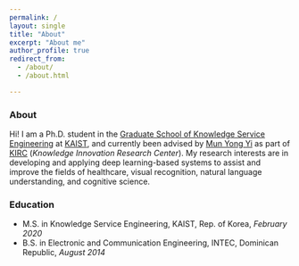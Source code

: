 ```yaml
---
permalink: /
layout: single
title: "About"
excerpt: "About me"
author_profile: true
redirect_from: 
  - /about/
  - /about.html

---
```


### About

Hi! I am a Ph.D. student in the [Graduate School of Knowledge Service Engineering](https://kse.kaist.ac.kr/) at [KAIST](https://www.kaist.ac.kr/en/), and currently been advised by [Mun Yong Yi](http://kirc.kaist.ac.kr/people_director.html) as part of [KIRC](http://kirc.kaist.ac.kr/) (*Knowledge Innovation Research Center*). My research interests are in developing and applying deep learning-based systems to assist and improve the fields of healthcare, visual recognition, natural language understanding, and cognitive science.

### Education

- M.S. in Knowledge Service Engineering, KAIST, Rep. of Korea, *February 2020*
- B.S. in Electronic and Communication Engineering, INTEC, Dominican Republic, *August 2014*
